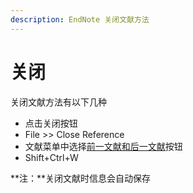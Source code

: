 ```yaml
---
description: EndNote 关闭文献方法
---
```


# 关闭

关闭文献方法有以下几种

* 点击关闭按钮
* File &gt;&gt; Close Reference
* 文献菜单中选择[前一文献和后一文献](Previous_n_NextRefCmnds.htm)按钮
* Shift+Ctrl+W

**注：**关闭文献时信息会自动保存

